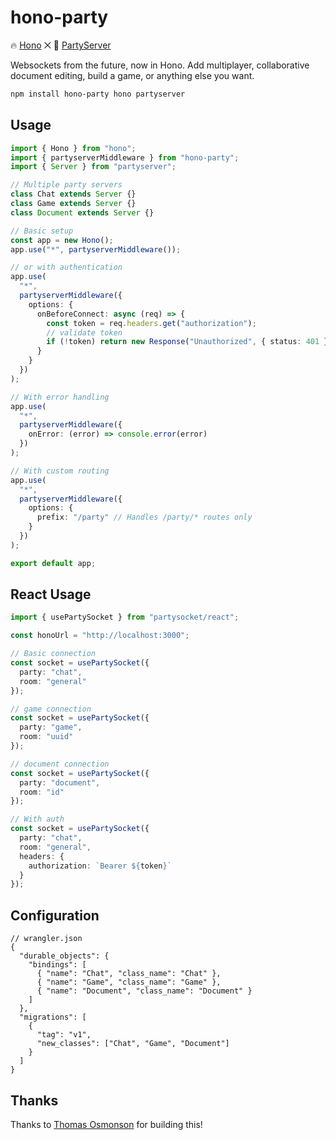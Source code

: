 # hono-party

🔥 [Hono](https://hono.dev) ⨉ 🎈 [PartyServer](https://github.com/threepointone/partyserver)

Websockets from the future, now in Hono. Add multiplayer, collaborative document editing, build a game, or anything else you want.

```bash
npm install hono-party hono partyserver
```

## Usage

```typescript
import { Hono } from "hono";
import { partyserverMiddleware } from "hono-party";
import { Server } from "partyserver";

// Multiple party servers
class Chat extends Server {}
class Game extends Server {}
class Document extends Server {}

// Basic setup
const app = new Hono();
app.use("*", partyserverMiddleware());

// or with authentication
app.use(
  "*",
  partyserverMiddleware({
    options: {
      onBeforeConnect: async (req) => {
        const token = req.headers.get("authorization");
        // validate token
        if (!token) return new Response("Unauthorized", { status: 401 });
      }
    }
  })
);

// With error handling
app.use(
  "*",
  partyserverMiddleware({
    onError: (error) => console.error(error)
  })
);

// With custom routing
app.use(
  "*",
  partyserverMiddleware({
    options: {
      prefix: "/party" // Handles /party/* routes only
    }
  })
);

export default app;
```

## React Usage

```typescript
import { usePartySocket } from "partysocket/react";

const honoUrl = "http://localhost:3000";

// Basic connection
const socket = usePartySocket({
  party: "chat",
  room: "general"
});

// game connection
const socket = usePartySocket({
  party: "game",
  room: "uuid"
});

// document connection
const socket = usePartySocket({
  party: "document",
  room: "id"
});

// With auth
const socket = usePartySocket({
  party: "chat",
  room: "general",
  headers: {
    authorization: `Bearer ${token}`
  }
});
```

## Configuration

```jsonc
// wrangler.json
{
  "durable_objects": {
    "bindings": [
      { "name": "Chat", "class_name": "Chat" },
      { "name": "Game", "class_name": "Game" },
      { "name": "Document", "class_name": "Document" }
    ]
  },
  "migrations": [
    {
      "tag": "v1",
      "new_classes": ["Chat", "Game", "Document"]
    }
  ]
}
```

## Thanks

Thanks to [Thomas Osmonson](https://x.com/aulneau_) for building this!
